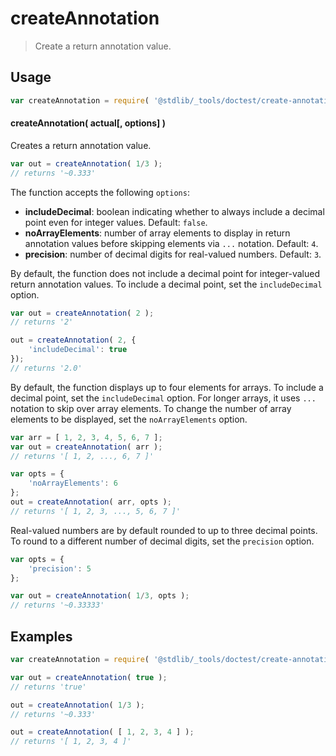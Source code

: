 <!--

@license Apache-2.0

Copyright (c) 2018 The Stdlib Authors.

Licensed under the Apache License, Version 2.0 (the "License");
you may not use this file except in compliance with the License.
You may obtain a copy of the License at

   http://www.apache.org/licenses/LICENSE-2.0

Unless required by applicable law or agreed to in writing, software
distributed under the License is distributed on an "AS IS" BASIS,
WITHOUT WARRANTIES OR CONDITIONS OF ANY KIND, either express or implied.
See the License for the specific language governing permissions and
limitations under the License.

-->

# createAnnotation

> Create a return annotation value.

<section class="usage">

## Usage

```javascript
var createAnnotation = require( '@stdlib/_tools/doctest/create-annotation' );
```

#### createAnnotation( actual\[, options] )

Creates a return annotation value.

```javascript
var out = createAnnotation( 1/3 );
// returns '~0.333'
```

The function accepts the following `options`:

-   **includeDecimal**: boolean indicating whether to always include a decimal point even for integer values. Default: `false`.
-   **noArrayElements**: number of array elements to display in return annotation values before skipping elements via `...` notation. Default: `4`.
-   **precision**: number of decimal digits for real-valued numbers. Default: `3`.

By default, the function does not include a decimal point for integer-valued return annotation values. To include a decimal point, set the `includeDecimal` option.

```javascript
var out = createAnnotation( 2 );
// returns '2'

out = createAnnotation( 2, {
    'includeDecimal': true
});
// returns '2.0'
```

By default, the function displays up to four elements for arrays. To include a decimal point, set the `includeDecimal` option. For longer arrays, it uses `...` notation to skip over array elements. To change the number of array elements to be displayed, set the `noArrayElements` option.

```javascript
var arr = [ 1, 2, 3, 4, 5, 6, 7 ];
var out = createAnnotation( arr );
// returns '[ 1, 2, ..., 6, 7 ]'

var opts = {
    'noArrayElements': 6
};
out = createAnnotation( arr, opts );
// returns '[ 1, 2, 3, ..., 5, 6, 7 ]'
```

Real-valued numbers are by default rounded to up to three decimal points. To round to a different number of decimal digits, set the `precision` option.

```javascript
var opts = {
    'precision': 5
};

var out = createAnnotation( 1/3, opts );
// returns '~0.33333'
```

</section>

<!-- /.usage -->

<section class="notes">

</section>

<!-- /.notes -->

<section class="examples">

## Examples

<!-- eslint no-undef: "error" -->

```javascript
var createAnnotation = require( '@stdlib/_tools/doctest/create-annotation' );

var out = createAnnotation( true );
// returns 'true'

out = createAnnotation( 1/3 );
// returns '~0.333'

out = createAnnotation( [ 1, 2, 3, 4 ] );
// returns '[ 1, 2, 3, 4 ]'
```

</section>

<!-- /.examples -->

<section class="links">

</section>

<!-- /.links -->
